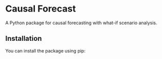 # Causal Forecast

A Python package for causal forecasting with what-if scenario analysis.

## Installation

You can install the package using pip:
